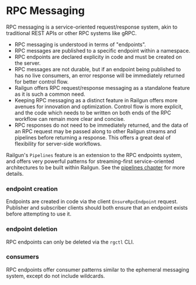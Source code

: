 RPC Messaging
=============
RPC messaging is a service-oriented request/response system, akin to traditional REST APIs or other RPC systems like gRPC.

- RPC messaging is understood in terms of "endpoints".
- RPC messages are published to a specific endpoint within a namespace.
- RPC endpoints are declared explicity in code and must be created on the server.
- RPC messages are not durable, but if an endpoint being published to has no live consumers, an error response will be immediately returned for better control flow.
- Railgun offers RPC request/response messaging as a standalone feature as it is such a common need.
- Keeping RPC messaging as a distinct feature in Railgun offers more avenues for innovation and optimization. Control flow is more explicit, and the code which needs to be written on both ends of the RPC workflow can remain more clear and concise.
- RPC responses do not need to be immediately returned, and the data of an RPC request may be passed along to other Railgun streams and pipelines before returning a response. This offers a great deal of flexibility for server-side workflows.

Railgun's `Pipelines` feature is an extension to the RPC endpoints system, and offers very powerful patterns for streaming-first service-oriented architectures to be built within Railgun. See the [pipelines chapter](https://railgun-rs.github.io/railgun/getting-started/pipelines.html) for more details.

### endpoint creation
Endpoints are created in code via the client `EnsureRpcEndpoint` request. Publisher and subscriber clients should both ensure that an endpoint exists before attempting to use it.

### endpoint deletion
RPC endpoints can only be deleted via the `rgctl` CLI.

### consumers
RPC endpoints offer consumer patterns similar to the ephemeral messaging system, except do not include wildcards.
